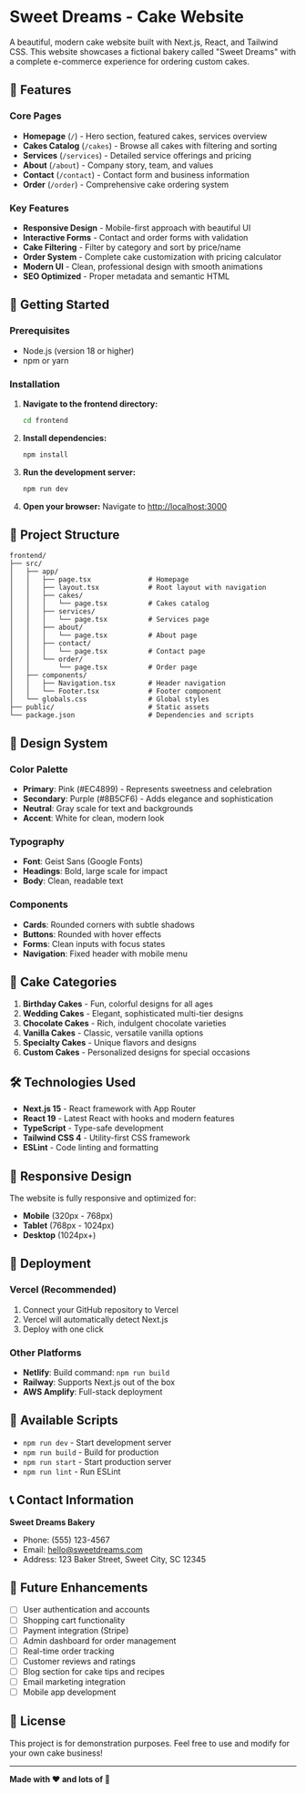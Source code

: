 # Sweet Dreams - Cake Website

A beautiful, modern cake website built with Next.js, React, and Tailwind CSS. This website showcases a fictional bakery called "Sweet Dreams" with a complete e-commerce experience for ordering custom cakes.

## 🍰 Features

### Core Pages
- **Homepage** (`/`) - Hero section, featured cakes, services overview
- **Cakes Catalog** (`/cakes`) - Browse all cakes with filtering and sorting
- **Services** (`/services`) - Detailed service offerings and pricing
- **About** (`/about`) - Company story, team, and values
- **Contact** (`/contact`) - Contact form and business information
- **Order** (`/order`) - Comprehensive cake ordering system

### Key Features
- **Responsive Design** - Mobile-first approach with beautiful UI
- **Interactive Forms** - Contact and order forms with validation
- **Cake Filtering** - Filter by category and sort by price/name
- **Order System** - Complete cake customization with pricing calculator
- **Modern UI** - Clean, professional design with smooth animations
- **SEO Optimized** - Proper metadata and semantic HTML

## 🚀 Getting Started

### Prerequisites
- Node.js (version 18 or higher)
- npm or yarn

### Installation

1. **Navigate to the frontend directory:**
   ```bash
   cd frontend
   ```

2. **Install dependencies:**
   ```bash
   npm install
   ```

3. **Run the development server:**
   ```bash
   npm run dev
   ```

4. **Open your browser:**
   Navigate to [http://localhost:3000](http://localhost:3000)

## 📁 Project Structure

```
frontend/
├── src/
│   ├── app/
│   │   ├── page.tsx              # Homepage
│   │   ├── layout.tsx            # Root layout with navigation
│   │   ├── cakes/
│   │   │   └── page.tsx          # Cakes catalog
│   │   ├── services/
│   │   │   └── page.tsx          # Services page
│   │   ├── about/
│   │   │   └── page.tsx          # About page
│   │   ├── contact/
│   │   │   └── page.tsx          # Contact page
│   │   └── order/
│   │       └── page.tsx          # Order page
│   ├── components/
│   │   ├── Navigation.tsx        # Header navigation
│   │   └── Footer.tsx            # Footer component
│   └── globals.css               # Global styles
├── public/                       # Static assets
└── package.json                  # Dependencies and scripts
```

## 🎨 Design System

### Color Palette
- **Primary**: Pink (#EC4899) - Represents sweetness and celebration
- **Secondary**: Purple (#8B5CF6) - Adds elegance and sophistication
- **Neutral**: Gray scale for text and backgrounds
- **Accent**: White for clean, modern look

### Typography
- **Font**: Geist Sans (Google Fonts)
- **Headings**: Bold, large scale for impact
- **Body**: Clean, readable text

### Components
- **Cards**: Rounded corners with subtle shadows
- **Buttons**: Rounded with hover effects
- **Forms**: Clean inputs with focus states
- **Navigation**: Fixed header with mobile menu

## 🍰 Cake Categories

1. **Birthday Cakes** - Fun, colorful designs for all ages
2. **Wedding Cakes** - Elegant, sophisticated multi-tier designs
3. **Chocolate Cakes** - Rich, indulgent chocolate varieties
4. **Vanilla Cakes** - Classic, versatile vanilla options
5. **Specialty Cakes** - Unique flavors and designs
6. **Custom Cakes** - Personalized designs for special occasions

## 🛠️ Technologies Used

- **Next.js 15** - React framework with App Router
- **React 19** - Latest React with hooks and modern features
- **TypeScript** - Type-safe development
- **Tailwind CSS 4** - Utility-first CSS framework
- **ESLint** - Code linting and formatting

## 📱 Responsive Design

The website is fully responsive and optimized for:
- **Mobile** (320px - 768px)
- **Tablet** (768px - 1024px)
- **Desktop** (1024px+)

## 🚀 Deployment

### Vercel (Recommended)
1. Connect your GitHub repository to Vercel
2. Vercel will automatically detect Next.js
3. Deploy with one click

### Other Platforms
- **Netlify**: Build command: `npm run build`
- **Railway**: Supports Next.js out of the box
- **AWS Amplify**: Full-stack deployment

## 🔧 Available Scripts

- `npm run dev` - Start development server
- `npm run build` - Build for production
- `npm run start` - Start production server
- `npm run lint` - Run ESLint

## 📞 Contact Information

**Sweet Dreams Bakery**
- Phone: (555) 123-4567
- Email: hello@sweetdreams.com
- Address: 123 Baker Street, Sweet City, SC 12345

## 🎯 Future Enhancements

- [ ] User authentication and accounts
- [ ] Shopping cart functionality
- [ ] Payment integration (Stripe)
- [ ] Admin dashboard for order management
- [ ] Real-time order tracking
- [ ] Customer reviews and ratings
- [ ] Blog section for cake tips and recipes
- [ ] Email marketing integration
- [ ] Mobile app development

## 📄 License

This project is for demonstration purposes. Feel free to use and modify for your own cake business!

---

**Made with ❤️ and lots of 🍰**
